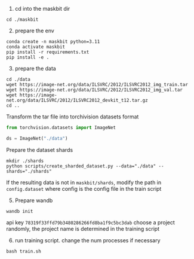 1. cd into the maskbit dir 
```shell
cd ./maskbit
```
2. prepare the env
```shell
conda create -n maskbit python=3.11
conda activate maskbit
pip install -r requirements.txt
pip install -e .
```
3. prepare the data
```shell
cd ./data
wget https://image-net.org/data/ILSVRC/2012/ILSVRC2012_img_train.tar
wget https://image-net.org/data/ILSVRC/2012/ILSVRC2012_img_val.tar
wget https://image-net.org/data/ILSVRC/2012/ILSVRC2012_devkit_t12.tar.gz
cd ..
```
    
Transform the tar file into torchivision datasets format
```python
from torchvision.datasets import ImageNet

ds = ImageNet("./data")
```

Prepare the dataset shards
```shell
mkdir ./shards
python scripts/create_sharded_dataset.py --data="./data" --shards="./shards"
```

If the resulting data is not in ``maskbit/shards``, modify the path in ``config.dataset`` where config is the config file in the train script

5. Prepare wandb
```shell
wandb init
```
api key ``78319f33ffd79b3480286266fd8ba1f9c5bc3dab``
choose a project randomly, the project name is determined in the training script


6. run training script. change the num processes if necessary
```shell
bash train.sh
```

    

